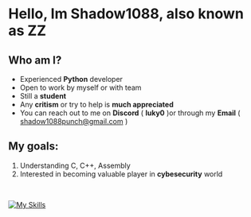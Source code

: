 # Hello, Im Shadow1088, also known as ZZ

## Who am I?
*  Experienced **Python** developer
*  Open to work by myself or with team
*  Still a **student**
*  Any **critism** or try to help is **much appreciated**
*  You can reach out to me on **Discord** ( **luky0** )or through my **Email** ( shadow1088punch@gmail.com )

## My goals:
1. Understanding C, C++, Assembly
2. Interested in becoming valuable player in **cybesecurity** world

<br>

[![My Skills](https://skillicons.dev/icons?i=python,html,css,c)](https://skillicons.dev)




